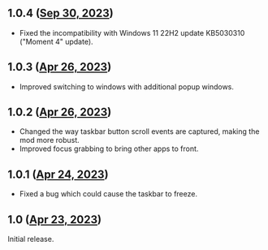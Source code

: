 ## 1.0.4 ([Sep 30, 2023](https://github.com/ramensoftware/windhawk-mods/blob/bda321aa7a4e17c6e5f5df9e6df406a72fdd94b6/mods/taskbar-button-scroll.wh.cpp))

* Fixed the incompatibility with Windows 11 22H2 update KB5030310 ("Moment 4" update).
## 1.0.3 ([Apr 26, 2023](https://github.com/ramensoftware/windhawk-mods/blob/ba27a96436b8808fca3fc051ddc80c10d5094c10/mods/taskbar-button-scroll.wh.cpp))

* Improved switching to windows with additional popup windows.
## 1.0.2 ([Apr 26, 2023](https://github.com/ramensoftware/windhawk-mods/blob/a3300d6fe7a987529fa3e2522d4ac2db2b192eee/mods/taskbar-button-scroll.wh.cpp))

* Changed the way taskbar button scroll events are captured, making the mod more robust.
* Improved focus grabbing to bring other apps to front.
## 1.0.1 ([Apr 24, 2023](https://github.com/ramensoftware/windhawk-mods/blob/4e3c50df072814f5bd007c52f52184bb2ec128c6/mods/taskbar-button-scroll.wh.cpp))

* Fixed a bug which could cause the taskbar to freeze.
## 1.0 ([Apr 23, 2023](https://github.com/ramensoftware/windhawk-mods/blob/120b7b15054aea462b3c12d03ee4b080eb39d5ac/mods/taskbar-button-scroll.wh.cpp))

Initial release.
